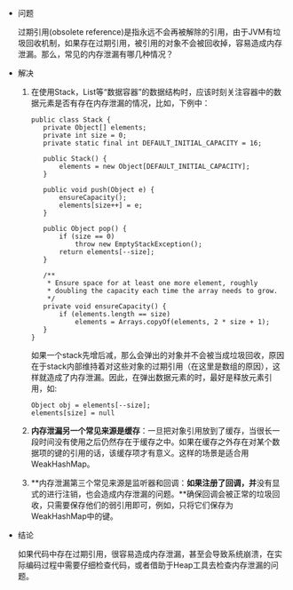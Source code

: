 - 问题

  过期引用(obsolete reference)是指永远不会再被解除的引用，由于JVM有垃圾回收机制，如果存在过期引用，被引用的对象不会被回收掉，容易造成内存泄漏。那么，常见的内存泄漏有哪几种情况？

- 解决

  1. 在使用Stack，List等“数据容器”的数据结构时，应该时刻关注容器中的数据元素是否有存在内存泄漏的情况，比如，下例中：

     ```
     public class Stack {
     	private Object[] elements;
     	private int size = 0;
     	private static final int DEFAULT_INITIAL_CAPACITY = 16;
      
     	public Stack() {
     		elements = new Object[DEFAULT_INITIAL_CAPACITY];
     	}
      
     	public void push(Object e) {
     		ensureCapacity();
     		elements[size++] = e;
     	}
      
     	public Object pop() {
     		if (size == 0)
     			throw new EmptyStackException();
     		return elements[--size];
     	}
      
     	/**
     	 * Ensure space for at least one more element, roughly
     	 * doubling the capacity each time the array needs to grow.
     	 */
     	private void ensureCapacity() {
     		if (elements.length == size)
     			elements = Arrays.copyOf(elements, 2 * size + 1);
     	}
     }
     ```

     如果一个stack先增后减，那么会弹出的对象并不会被当成垃圾回收，原因在于stack内部维持着对这些对象的过期引用（在这里是数组的原因），这样就造成了内存泄漏。因此，在弹出数据元素的时，最好是释放元素引用，如:

     ```
     Object obj = elements[--size];
     elements[size] = null
     ```

  2. **内存泄漏另一个常见来源是缓存**：一旦把对象引用放到了缓存，当很长一段时间没有使用之后仍然存在于缓存之中。如果在缓存之外存在对某个数据项的键的引用的话，该缓存项才有意义。这样的场景是适合用WeakHashMap。

  3. **内存泄漏第三个常见来源是监听器和回调：**如果注册了回调，并**没有显式的进行注销，也会造成内存泄漏的问题。**确保回调会被正常的垃圾回收，只需要保存他们的弱引用即可，例如，只将它们保存为WeakHashMap中的键。

- 结论

  如果代码中存在过期引用，很容易造成内存泄漏，甚至会导致系统崩溃，在实际编码过程中需要仔细检查代码，或者借助于Heap工具去检查内存泄漏的问题。